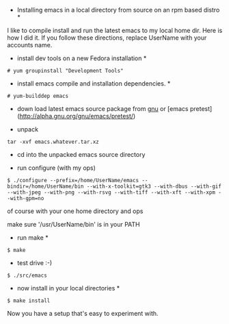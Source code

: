 * Installing emacs in a local directory from source on an rpm based distro *


I like to compile install and run the latest emacs to my local home dir.  Here is how I did it.
If you follow these directions, replace UserName with your accounts name.


* install dev tools on a new Fedora installation *
```
# yum groupinstall "Development Tools"
```


* install emacs compile and installation dependencies. *
```
# yum-builddep emacs
```


* down load latest emacs source package from [gnu](http://ftp.gnu.org/gnu/emacs/) or [emacs pretest] (http://alpha.gnu.org/gnu/emacs/pretest/)

* unpack
```
tar -xvf emacs.whatever.tar.xz
```


* cd into the unpacked emacs source directory

* run configure (with my ops)
```
$ ./configure --prefix=/home/UserName/emacs --bindir=/home/UserName/bin --with-x-toolkit=gtk3 --with-dbus --with-gif --with-jpeg --with-png --with-rsvg --with-tiff --with-xft --with-xpm --with-gpm=no
```
of course with your one home directory and ops

make sure  '/usr/UserName/bin' is in your PATH

* run make *
```
$ make
```


* test drive :-)
```
$ ./src/emacs
```


* now install in your local directories *
 ```
 $ make install
 ```


Now you have a setup that's easy to experiment with.

